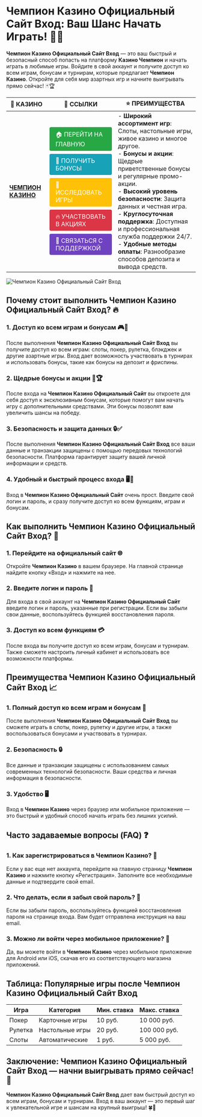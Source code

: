 # **Чемпион Казино Официальный Сайт Вход: Ваш Шанс Начать Играть!** 🎰💸

**Чемпион Казино Официальный Сайт Вход** — это ваш быстрый и безопасный способ попасть на платформу **Казино Чемпион** и начать играть в любимые игры. Войдите в свой аккаунт и получите доступ ко всем играм, бонусам и турнирам, которые предлагает **Чемпион Казино**. Откройте для себя мир азартных игр и начните выигрывать прямо сейчас! 🃏🏆

| 🎰 **КАЗИНО**                              | 🔗 **ССЫЛКИ**                                                                                                                                                                                                 | ⭐ **ПРЕИМУЩЕСТВА**                                                                                     |
|--------------------------------------------|-------------------------------------------------------------------------------------------------------------------------------------------------------------------------------------------------------------|--------------------------------------------------------------------------------------------------------|
| **[ЧЕМПИОН КАЗИНО](https://temon-gter.cfd/go/lRq?p80412p304504pcc44t17455)** | <a href="https://temon-gter.cfd/go/lRq?p80412p304504pcc44t17455" style="display: inline-block; padding: 8px 16px; margin: 4px 0; background-color: #28a745; color: white; text-decoration: none; border-radius: 4px;">🏠 ПЕРЕЙТИ НА ГЛАВНУЮ</a><br> <a href="https://temon-gter.cfd/go/lRq?p80412p304504pcc44t17455" style="display: inline-block; padding: 8px 16px; margin: 4px 0; background-color: #17a2b8; color: white; text-decoration: none; border-radius: 4px;">🎁 ПОЛУЧИТЬ БОНУСЫ</a><br> <a href="https://temon-gter.cfd/go/lRq?p80412p304504pcc44t17455" style="display: inline-block; padding: 8px 16px; margin: 4px 0; background-color: #ffc107; color: white; text-decoration: none; border-radius: 4px;">🎲 ИССЛЕДОВАТЬ ИГРЫ</a><br> <a href="https://temon-gter.cfd/go/lRq?p80412p304504pcc44t17455" style="display: inline-block; padding: 8px 16px; margin: 4px 0; background-color: #dc3545; color: white; text-decoration: none; border-radius: 4px;">🔥 УЧАСТВОВАТЬ В АКЦИЯХ</a><br> <a href="https://temon-gter.cfd/go/lRq?p80412p304504pcc44t17455" style="display: inline-block; padding: 8px 16px; margin: 4px 0; background-color: #6f42c1; color: white; text-decoration: none; border-radius: 4px;">💬 СВЯЗАТЬСЯ С ПОДДЕРЖКОЙ</a> | - **Широкий ассортимент игр**: Слоты, настольные игры, живое казино и многое другое.<br>- **Бонусы и акции**: Щедрые приветственные бонусы и регулярные промо-акции.<br>- **Высокий уровень безопасности**: Защита данных и честная игра.<br>- **Круглосуточная поддержка**: Доступная и профессиональная служба поддержки 24/7.<br>- **Удобные методы оплаты**: Разнообразие способов депозита и вывода средств. |

![Чемпион Казино Официальный Сайт Вход](https://sun9-31.userapi.com/impg/EIec6EVmALCyBhCTbcVPbRvesUXjcvwDdQQWhw/kGqDq3jXdV0.jpg?size=1024x435&quality=95&sign=a2477679cbc744f5be7528654025123b&c_uniq_tag=ryznTnKeSP0f07A1Xqo9QdQyNFMb5J_7WC-T7YP5ogI&type=album)

## Почему стоит выполнить **Чемпион Казино Официальный Сайт Вход**? 🔥

### 1. **Доступ ко всем играм и бонусам** 🎮💸

После выполнения **Чемпион Казино Официальный Сайт Вход** вы получите доступ ко всем играм: слоты, покер, рулетка, блэкджек и другие азартные игры. Вход дает возможность участвовать в турнирах и использовать бонусы, такие как бонусы на депозит и фриспины.

### 2. **Щедрые бонусы и акции** 🎁🏆

После входа на **Чемпион Казино Официальный Сайт** вы откроете для себя доступ к эксклюзивным бонусам, которые помогут вам начать игру с дополнительными средствами. Эти бонусы позволят вам увеличить шансы на победу.

### 3. **Безопасность и защита данных** 🔒✅

После выполнения **Чемпион Казино Официальный Сайт Вход** все ваши данные и транзакции защищены с помощью передовых технологий безопасности. Платформа гарантирует защиту вашей личной информации и средств.

### 4. **Удобный и быстрый процесс входа** 🖥️📱

Вход в **Чемпион Казино Официальный Сайт** очень прост. Введите свой логин и пароль, и сразу получите доступ ко всем функциям, играм и бонусам.

## Как выполнить **Чемпион Казино Официальный Сайт Вход**? 🏁

### 1. **Перейдите на официальный сайт** 🌐

Откройте **Чемпион Казино** в вашем браузере. На главной странице найдите кнопку «Вход» и нажмите на нее.

### 2. **Введите логин и пароль** 📝

Для входа в свой аккаунт на **Чемпион Казино Официальный Сайт** введите логин и пароль, указанные при регистрации. Если вы забыли свои данные, воспользуйтесь функцией восстановления пароля.

### 3. **Доступ ко всем функциям** 💳

После входа вы получите доступ ко всем играм, бонусам и турнирам. Также сможете настроить личный кабинет и использовать все возможности платформы.

## Преимущества **Чемпион Казино Официальный Сайт Вход** 📈

### 1. **Полный доступ ко всем играм и бонусам** 🎰

После выполнения **Чемпион Казино Официальный Сайт Вход** вы сможете играть в слоты, покер, рулетку и другие игры, а также воспользоваться бонусами и участвовать в турнирах.

### 2. **Безопасность** 🔒

Все данные и транзакции защищены с использованием самых современных технологий безопасности. Ваши средства и личная информация в безопасности.

### 3. **Удобство** 🖥️

Вход в **Чемпион Казино** через браузер или мобильное приложение — это быстрый и удобный способ начать играть без лишних усилий.

## Часто задаваемые вопросы (FAQ) ❓

### **1. Как зарегистрироваться в **Чемпион Казино**?** 📝

Если у вас еще нет аккаунта, перейдите на главную страницу **Чемпион Казино** и нажмите кнопку «Регистрация». Заполните все необходимые данные и подтвердите свой email.

### **2. Что делать, если я забыл свой пароль?** 🔑

Если вы забыли пароль, воспользуйтесь функцией восстановления пароля на странице входа. Вам будет отправлена инструкция на ваш email.

### **3. Можно ли войти через мобильное приложение?** 📱

Да, вы можете войти в **Чемпион Казино** через мобильное приложение для Android или iOS, скачав его из соответствующего магазина приложений.

## Таблица: Популярные игры после **Чемпион Казино Официальный Сайт Вход**

| Игра                | Категория        | Мин. ставка | Макс. ставка |
|---------------------|------------------|-------------|--------------|
| Покер               | Карточные игры   | 10 руб.     | 10 000 руб.  |
| Рулетка             | Настольные игры  | 20 руб.     | 100 000 руб. |
| Слоты               | Автоматические   | 1 руб.      | 5 000 руб.   |

## Заключение: **Чемпион Казино Официальный Сайт Вход** — начни выигрывать прямо сейчас! 🎉

**Чемпион Казино Официальный Сайт Вход** дает вам быстрый доступ ко всем играм, бонусам и турнирам. Вход в ваш аккаунт — это первый шаг к увлекательной игре и шансам на крупный выигрыш! 🍀🎰

